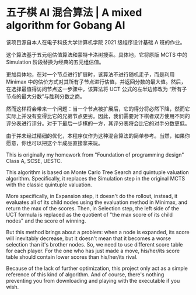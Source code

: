 # 五子棋 AI 混合算法 | A mixed algorithm for Gobang AI

该项目源自本人在电子科技大学计算机学院 2021 级程序设计基础 A 班的作业。

这个算法基于五元组估值算法和蒙特卡洛树搜索。具体地，它将原版 MCTS 中的 Simulation 阶段替换为经典的五元组估值。

更加具体地，在对一个节点进行扩展时，该算法不进行随机走子，而是利用 Minimax 中的估价方式对其所有子节点进行估值，并返回分数的最大值。然后，在选择最值得访问节点这一步骤中，该算法将 UCT 公式的左半边修改为 “所有子节点的最大分数”与胜利分数之商。

然而这样将会带来一个问题：当一个节点被扩展后，它的得分将必然下降，然而它实际上并没有变得比它的兄弟节点更劣。因此，我们需要对下棋者双方使用不同的评分表进行评分。对于下最后一步棋的一方，其评分表将会比它的对手分数更低。

由于并未经过精细的优化，本程序仅作为这种混合算法的简单参考。当然，如果你愿意，你也可以把这个半成品直接拿来玩。

This is originally my homework from "Foundation of programming design" Class A, SCSE, UESTC.

This algorithm is based on Monte Carlo Tree Search and quintuple valuation algorithm. Specifically, it replaces the Simulation step in the original MCTS with the classic quintuple valuation.

More specifically, in Expansion step, it doesn't do the rollout, instead, it evaluates all of its child nodes using the evaluation method in Minimax, and return the max of the scores. Then, in Selection step, the left side of the UCT formula is replaced as the quotient of "the max score of its child nodes" and the score of winning.

But this method brings about a problem: when a node is expanded, its score will inevitably decrease, but it doesn't mean that it becomes a worse selection than it's brother nodes. So, we need to use different score table for each player. For the one who has just made a move, his/her/its score table should contain lower scores than his/her/its rival.

Because of the lack of further optimization, this project only act as a simple reference of this kind of algorithm. And of course, there's nothing preventing you from downloading and playing with the executable if you wish.
